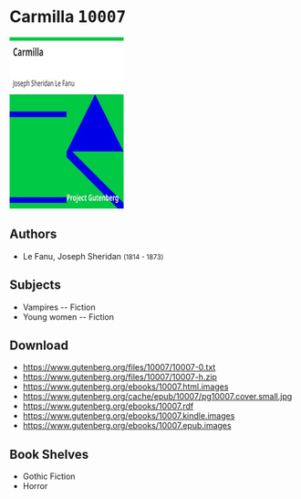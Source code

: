 # Carmilla <kbd>10007</kbd>

![](./cover.medium.jpg "")

## Authors


 - Le Fanu, Joseph Sheridan <small>(1814 - 1873)</small>

## Subjects


 - Vampires -- Fiction
 - Young women -- Fiction

## Download


 - https://www.gutenberg.org/files/10007/10007-0.txt
 - https://www.gutenberg.org/files/10007/10007-h.zip
 - https://www.gutenberg.org/ebooks/10007.html.images
 - https://www.gutenberg.org/cache/epub/10007/pg10007.cover.small.jpg
 - https://www.gutenberg.org/ebooks/10007.rdf
 - https://www.gutenberg.org/ebooks/10007.kindle.images
 - https://www.gutenberg.org/ebooks/10007.epub.images

## Book Shelves


 - Gothic Fiction
 - Horror
